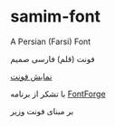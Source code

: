 # samim-font
A Persian (Farsi) Font

فونت (قلم) فارسی صمیم

[نمایش فونت](http://rastikerdar.github.io/samim-font/)

با تشکر از برنامه [FontForge](https://fontforge.github.io)

بر مبنای فونت [وزیر](http://rastikerdar.github.io/vazir-font/)


